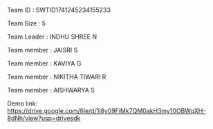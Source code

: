 Team ID : SWTID1741245234155233

Team Size : 5

Team Leader : INDHU SHREE N

Team member : JAISRI S

Team member : KAVIYA G

Team member : NIKITHA TIWARI R

Team member : AISHWARYA S

Demo link:
https://drive.google.com/file/d/1i8y09FiMk7QM0akH3my10OBWqXH-8dNh/view?usp=drivesdk
